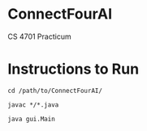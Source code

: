 # ConnectFourAI
CS 4701 Practicum

# Instructions to Run
`cd /path/to/ConnectFourAI/`

`javac */*.java`

`java gui.Main`